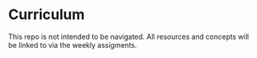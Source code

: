 # Curriculum

This repo is not intended to be navigated. All resources and concepts will be linked to via the weekly assigments. 




